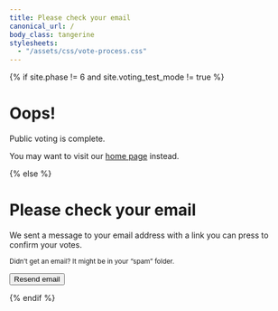 ```yaml
---
title: Please check your email
canonical_url: /
body_class: tangerine
stylesheets:
  - "/assets/css/vote-process.css"
---
```


{% if site.phase != 6 and site.voting_test_mode != true %}

# Oops!

<div class="introduction" markdown="1">
Public voting is complete.

You may want to visit our [home page](/) instead.
</div>

{% else %}

<div class="introduction" markdown="1">

<h1>Please check your email</h1>

<p>We sent a message to your email address with a link you can press to <span style="display: inline-block">confirm your votes.</span></p>

<small>Didn’t get an email? It might be in your “spam” folder.</small>

<form action="/vote/email-sent/" method="get">

<input type="hidden" name="learn" />
<input type="hidden" name="create" />
<input type="hidden" name="play" />
<input type="hidden" name="connect" />
<input type="hidden" name="live" />

<input type="hidden" name="zip" />
<input type="hidden" name="email" />
<input type="hidden" name="subscribe_email_list" />

<p class="action"><button type="submit">Resend email</button></p>

</form>

</div>



<script>

  // http://stackoverflow.com/questions/901115/how-can-i-get-query-string-values-in-javascript#answer-901144
  function getParameterByName(name, url) {
    if (!url) url = window.location.href;
    name = name.replace(/[\[\]]/g, "\\$&");
    var regex = new RegExp("[?&]" + name + "(=([^&#]*)|&|#|$)"),
    results = regex.exec(url);
    if (!results) return null;
    if (!results[2]) return '';
    return decodeURIComponent(results[2].replace(/\+/g, " "));
  }


  var form = document.querySelector('form');

  var fieldNames = ['learn', 'create', 'play', 'connect', 'live'];
  var nextValue;
  for (var index = 0; index < fieldNames.length; index++) {
    nextValue = getParameterByName(fieldNames[index]);
    if (nextValue) {
      form.querySelector('input[name="' + fieldNames[index] + '"]').value = nextValue;
    }
  }

  form.querySelector('input[name="zip"]').value = getParameterByName('zip');
  form.querySelector('input[name="email"]').value = getParameterByName('email');
  form.querySelector('input[name="subscribe_email_list"]').value = getParameterByName('subscribe_email_list');

</script>

<script src="{{ site.auth0_js_url }}"></script>
<script>
  window.AUTH0_DOMAIN    = '{{ site.auth0_domain }}',
  window.AUTH0_CLIENT_ID = '{{ site.auth0_client_id }}'
</script>
<script type="text/javascript">
  var webAuth = new auth0.WebAuth({
    domain: window.AUTH0_DOMAIN,
    clientID: window.AUTH0_CLIENT_ID,
    // responseMode: 'form_post',
    responseType: 'token'
  });
</script>

<script>
  function sendEmail(form){
    console.log('sendEmail');

    var zip = document.querySelector('input[name="zip"]').value;
    var email = document.querySelector('input[name="email"]').value;
    var subscribe_email_list = document.querySelector('input[name="subscribe_email_list"]').value;

    var fieldNames = ['learn', 'create', 'play', 'connect', 'live'];
    var votesData = [];
    var nextField;
    for (var index = 0; index < fieldNames.length; index++) {
      nextField = form.querySelector('input[name="' + fieldNames[index] + '"]');
      if (nextField) {
        votesData.push(fieldNames[index] + '=' + encodeURIComponent(nextField.value));
      } else {
        console.log('skipped: ' + fieldNames[index]);
      }
    }

    if (votesData.length < 1) {
      console.error('No items were voted for');
      return;
    }

    votesData.push('subscribe_email_list=' + encodeURIComponent(subscribe_email_list));
    votesData.push('zip=' + encodeURIComponent(zip));
    votesData.push('email=' + encodeURIComponent(email));

    console.dir(votesData);

    var redirectUri = window.location.origin + '/vote/authenticated/?' + votesData.join('&');
    console.log('redirectUri: ' + redirectUri);

    webAuth.passwordlessStart({
      connection: 'email',
      send: 'link',
      email: email,
      redirectUri: redirectUri
    }, function (err,res) {
      if (err) {
        // Handle error

        console.log('err');
        console.log(err)
        console.dir(err)
      } else {

        console.log('res');
        console.log(res)
        console.dir(res)

        form.action = form.action + '?' + votesData.join('&');

        form.submit();
        // document.querySelector('.introduction').style.display = 'block';
        // document.querySelector('form').style.display = 'none';
      }

    });
  }

  document.querySelector('form').addEventListener('submit', function(e) {
    e.preventDefault();
    sendEmail(e.target);

  })
</script>

{% endif %}
